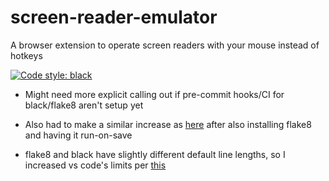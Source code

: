 # screen-reader-emulator
A browser extension to operate screen readers with your mouse instead of hotkeys

[![Code style: black](https://img.shields.io/badge/code%20style-black-000000.svg)](https://github.com/psf/black)

- Might need more explicit calling out if pre-commit hooks/CI for black/flake8 aren't setup yet

- Also had to make a similar increase as [here](https://github.com/Microsoft/vscode-python/issues/4842#issuecomment-478759707) after also installing flake8 and having it run-on-save

- flake8 and black have slightly different default line lengths, so I increased vs code's limits per [this](https://github.com/psf/black/blob/ac10ca8e60594a6bdf57ff3b078eccb3192d7878/README.md#user-content-line-length)